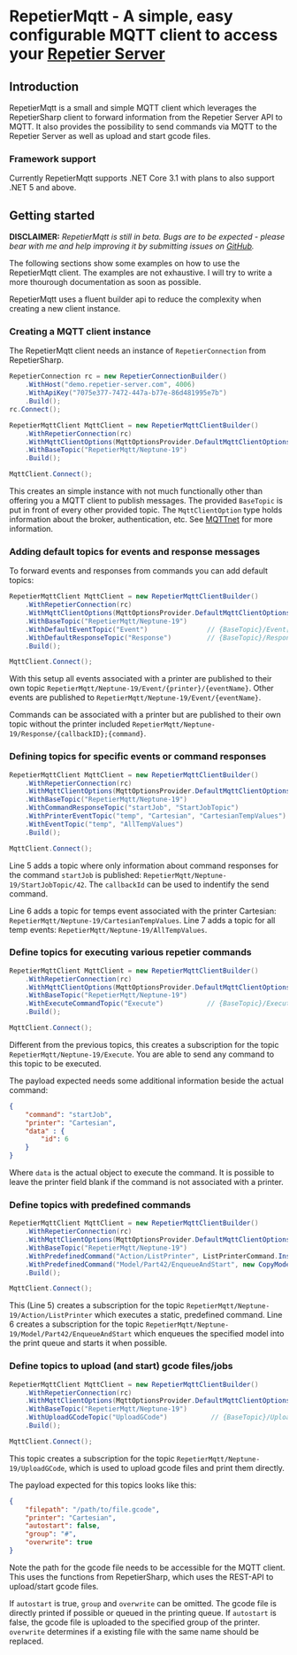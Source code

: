 # RepetierMqtt - A simple, easy configurable MQTT client to access your [Repetier Server](https://www.repetier-server.com/ "Repetier Server")

## Introduction

RepetierMqtt is a small and simple MQTT client which leverages the RepetierSharp client to forward information from the Repetier Server API to MQTT. 
It also provides the possibility to send commands via MQTT to the Repetier Server as well as upload and start gcode files.

### Framework support

Currently RepetierMqtt supports .NET Core 3.1 with plans to also support .NET 5 and above.

## Getting started

**DISCLAIMER:** *RepetierMqtt is still in beta. Bugs are to be expected - please bear with me and help improving it by submitting issues on [GitHub](https://github.com/Z0rdak/RepetierMqtt/issues).*

The following sections show some examples on how to use the RepetierMqtt client. The examples are not exhaustive. I will try to write a more thourough documentation as soon as possible.

RepetierMqtt uses a fluent builder api to reduce the complexity when creating a new client instance.

### Creating a MQTT client instance

The RepetierMqtt client needs an instance of `RepetierConnection` from RepetierSharp.

```csharp
RepetierConnection rc = new RepetierConnectionBuilder()
    .WithHost("demo.repetier-server.com", 4006)
    .WithApiKey("7075e377-7472-447a-b77e-86d481995e7b")
    .Build();
rc.Connect();

RepetierMqttClient MqttClient = new RepetierMqttClientBuilder()
    .WithRepetierConnection(rc)
    .WithMqttClientOptions(MqttOptionsProvider.DefaultMqttClientOptions)       
    .WithBaseTopic("RepetierMqtt/Neptune-19")
    .Build();

MqttClient.Connect();
```

This creates an simple instance with not much functionally other than offering you a MQTT client to publish messages. 
The provided `BaseTopic` is put in front of every other provided topic. The `MqttClientOption` type holds information about the broker, authentication, etc. See [MQTTnet](https://github.com/dotnet/MQTTnet/wiki/Client#client-options) for more information.

### Adding default topics for events and response messages

To forward events and responses from commands you can add default topics:

```csharp
RepetierMqttClient MqttClient = new RepetierMqttClientBuilder()
    .WithRepetierConnection(rc)
    .WithMqttClientOptions(MqttOptionsProvider.DefaultMqttClientOptions)       
	.WithBaseTopic("RepetierMqtt/Neptune-19")
    .WithDefaultEventTopic("Event")               // {BaseTopic}/Event[/{printer}]/{event}
    .WithDefaultResponseTopic("Response")         // {BaseTopic}/Response/{callbackID};{command}
    .Build();

MqttClient.Connect();
```

With this setup all events associated with a printer are published to their own topic `RepetierMqtt/Neptune-19/Event/{printer}/{eventName}`. 
Other events are published to `RepetierMqtt/Neptune-19/Event/{eventName}`.

Commands can be associated with a printer but are published to their own topic without the printer included `RepetierMqtt/Neptune-19/Response/{callbackID};{command}`.

### Defining topics for specific events or command responses

```csharp
RepetierMqttClient MqttClient = new RepetierMqttClientBuilder()
    .WithRepetierConnection(rc)
    .WithMqttClientOptions(MqttOptionsProvider.DefaultMqttClientOptions)       
	.WithBaseTopic("RepetierMqtt/Neptune-19")
    .WithCommandResponseTopic("startJob", "StartJobTopic")               //{BaseTopic}/StartJobTopic/{callbackId}
    .WithPrinterEventTopic("temp", "Cartesian", "CartesianTempValues")   //{BaseTopic}/CartesianTempValues
    .WithEventTopic("temp", "AllTempValues")                             //{BaseTopic}/AllTempValues
    .Build();

MqttClient.Connect();
```
Line 5 adds a topic where only information about command responses for the command `startJob` is published: `RepetierMqtt/Neptune-19/StartJobTopic/42`.
The `callbackId` can be used to indentify the send command.

Line 6 adds a topic for temps event associated with the printer Cartesian: `RepetierMqtt/Neptune-19/CartesianTempValues`.
Line 7 adds a topic for all temp events:  `RepetierMqtt/Neptune-19/AllTempValues`.

###  Define topics for executing various repetier commands

```csharp
RepetierMqttClient MqttClient = new RepetierMqttClientBuilder()
    .WithRepetierConnection(rc)
    .WithMqttClientOptions(MqttOptionsProvider.DefaultMqttClientOptions)       
	.WithBaseTopic("RepetierMqtt/Neptune-19")
    .WithExecuteCommandTopic("Execute")           // {BaseTopic}/Execute          
    .Build();

MqttClient.Connect();
```

Different from the previous topics, this creates a subscription for the topic `RepetierMqtt/Neptune-19/Execute`. You are able to send any command to this topic to be executed. 

The payload expected needs some additional information beside the actual command:

```json
{
    "command": "startJob",
    "printer": "Cartesian",
    "data" : {
        "id": 6
    }
}
```

Where `data` is the actual object to execute the command. It is possible to leave the printer field blank if the command is not associated with a printer.

### Define topics with predefined commands

```csharp
RepetierMqttClient MqttClient = new RepetierMqttClientBuilder()
    .WithRepetierConnection(rc)
    .WithMqttClientOptions(MqttOptionsProvider.DefaultMqttClientOptions)       
	.WithBaseTopic("RepetierMqtt/Neptune-19")
    .WithPredefinedCommand("Action/ListPrinter", ListPrinterCommand.Instance)  // {BaseTopic}/Action/ListPrinter
    .WithPredefinedCommand("Model/Part42/EnqueueAndStart", new CopyModelCommand(42))  // {BaseTopic}/Model/Part42/EnqueueAndStart
    .Build();

MqttClient.Connect();
```

This (Line 5) creates a subscription for the topic `RepetierMqtt/Neptune-19/Action/ListPrinter` which executes a static, predefined command.
Line 6 creates a subscription for the topic `RepetierMqtt/Neptune-19/Model/Part42/EnqueueAndStart` which enqueues the specified model into the print queue and starts it when possible.

### Define topics to upload (and start) gcode files/jobs

```csharp
RepetierMqttClient MqttClient = new RepetierMqttClientBuilder()
    .WithRepetierConnection(rc)
    .WithMqttClientOptions(MqttOptionsProvider.DefaultMqttClientOptions)       
	.WithBaseTopic("RepetierMqtt/Neptune-19")
    .WithUploadGCodeTopic("UploadGCode")           // {BaseTopic}/UploadGCode
    .Build();

MqttClient.Connect();
```
This topic creates a subscription for the topic `RepetierMqtt/Neptune-19/UploadGCode`, which is used to upload gcode files and print them directly.

The payload expected for this topics looks like this: 

```json
{
    "filepath": "/path/to/file.gcode",
    "printer": "Cartesian",
    "autostart": false,
    "group": "#",
    "overwrite": true
}
```

Note the path for the gcode file needs to be accessible for the MQTT client. This uses the functions from RepetierSharp, which uses the REST-API to upload/start gcode files. 

If `autostart` is true, `group` and `overwrite` can be omitted. The gcode file is directly printed if possible or queued in the printing queue. 
If `autostart` is false, the gcode file is uploaded to the specified group of the printer. `overwrite` determines if a existing file with the same name should be replaced.

